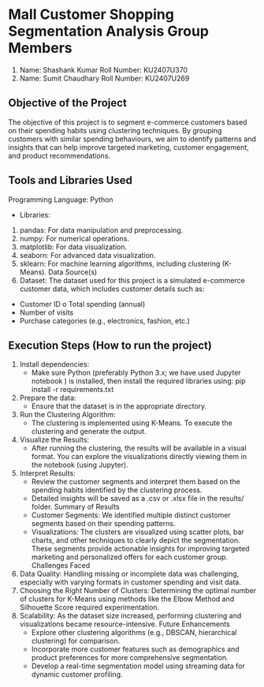# Mall Customer Shopping Segmentation Analysis Group Members 

1. Name: Shashank Kumar Roll Number: KU2407U370 
2. Name: Sumit Chaudhary Roll Number: KU2407U269

## Objective of the Project
The objective of this project is to segment e-commerce customers based on their spending habits using clustering techniques. By grouping customers with similar spending behaviours, we aim to identify patterns and insights that can help improve targeted marketing, customer engagement, and product recommendations.
## Tools and Libraries Used 
Programming Language: Python
- Libraries:
1. pandas: For data manipulation and preprocessing.
2. numpy: For numerical operations.
3. matplotlib: For data visualization. 
4. seaborn: For advanced data visualization.
5. sklearn: For machine learning algorithms, including clustering (K-Means). Data Source(s)
6. Dataset: The dataset used for this project is a simulated e-commerce customer data, which includes customer details such as:
  - Customer ID o Total spending (annual)
  - Number of visits 
  - Purchase categories (e.g., electronics, fashion, etc.) 
## Execution Steps (How to run the project) 			
1. Install dependencies:
   - Make sure Python (preferably Python 3.x; we have used Jupyter notebook ) is installed, then install the required libraries using: pip install -r requirements.txt
3. Prepare the data:
   - Ensure that the dataset is in the appropriate directory.
4. Run the Clustering Algorithm:
   - The clustering is implemented using K-Means. To execute the clustering and generate the output. 
5. Visualize the Results:
   - After running the clustering, the results will be available in a visual format. You can explore the visualizations directly viewing them in the notebook (using Jupyter).
7. Interpret Results:
   - Review the customer segments and interpret them based on the spending habits identified by the clustering process. 
   - Detailed insights will be saved as a .csv or .xlsx file in the results/ folder. Summary of Results 
   - Customer Segments: We identified multiple distinct customer segments based on their spending patterns. 
   - Visualizations: The clusters are visualized using scatter plots, bar charts, and other techniques to clearly depict the segmentation. These segments provide actionable insights for improving targeted marketing and personalized offers for each customer group. Challenges Faced 
1. Data Quality: Handling missing or incomplete data was challenging, especially with varying formats in customer spending and visit data. 
2. Choosing the Right Number of Clusters: Determining the optimal number of clusters for K-Means using methods like the Elbow Method and Silhouette Score required experimentation. 
3. Scalability: As the dataset size increased, performing clustering and visualizations became resource-intensive. Future Enhancements
   - Explore other clustering algorithms (e.g., DBSCAN, hierarchical clustering) for comparison.
   - Incorporate more customer features such as demographics and product preferences for more comprehensive segmentation. 
   - Develop a real-time segmentation model using streaming data for dynamic customer profiling.
